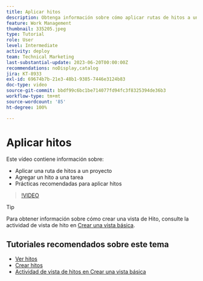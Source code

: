 ```yaml
---
title: Aplicar hitos
description: Obtenga información sobre cómo aplicar rutas de hitos a un proyecto y asociar tareas clave como pasos de hito dentro del proyecto.
feature: Work Management
thumbnail: 335205.jpeg
type: Tutorial
role: User
level: Intermediate
activity: deploy
team: Technical Marketing
last-substantial-update: 2023-06-20T00:00:00Z
recommendations: noDisplay,catalog
jira: KT-8933
exl-id: 69674b7b-21e3-48b1-9385-7446e3124b83
doc-type: video
source-git-commit: bbdf99c6bc1be714077fd94fc3f8325394de36b3
workflow-type: tm+mt
source-wordcount: '85'
ht-degree: 100%

---
```


# Aplicar hitos

Este vídeo contiene información sobre:

* Aplicar una ruta de hitos a un proyecto
* Agregar un hito a una tarea
* Prácticas recomendadas para aplicar hitos

>[!VIDEO](https://video.tv.adobe.com/v/3430281/?quality=12&learn=on&enablevpops=1&captions=spa)

>[!TIP]
>
>Para obtener información sobre cómo crear una vista de Hito, consulte la actividad de vista de hito en [Crear una vista básica](/help/reporting/basic-reporting/create-a-basic-view.md).

## Tutoriales recomendados sobre este tema

* [Ver hitos](/help/manage-work/approval-processes-and-milestone-paths/view-milestones.md)
* [Crear hitos](/help/administration-and-setup/approval-processes-and-milestone-paths/creating-milestones.md)
* [Actividad de vista de hitos en Crear una vista básica](/help/reporting/basic-reporting/create-a-basic-view.md)
